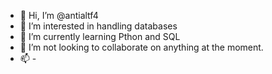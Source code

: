 - 👋 Hi, I’m @antialtf4
- 👀 I’m interested in handling databases
- 🌱 I’m currently learning Pthon and SQL
- 💞️ I’m not looking to collaborate on anything at the moment.
- 📫 -

<!---
antialtf4/antialtf4 is a ✨ special ✨ repository because its `README.md` (this file) appears on your GitHub profile.
You can click the Preview link to take a look at your changes.
--->
